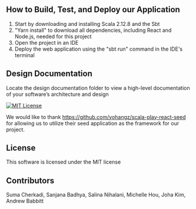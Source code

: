 ## How to Build, Test, and Deploy our Application

1. Start by downloading and installing Scala 2.12.8 and the Sbt 
2. "Yarn install" to download all dependencies, including React and Node.js, needed for this project
3. Open the project in an IDE 
3. Deploy the web application using the "sbt run" command in the IDE's terminal 

## Design Documentation

Locate the design documentation folder to view a high-level documentation of your software’s architecture and design

[![MIT License][license-badge]][LICENSE]

We would like to thank https://github.com/yohangz/scala-play-react-seed for allowing us to utilize their seed application as the framework for our project.

## License

This software is licensed under the MIT license

[license-badge]: http://img.shields.io/badge/license-MIT-blue.svg?style=flat
[license]: https://github.com/yohangz/java-play-react-seed/blob/master/README.md

[yohan-profile]: https://github.com/yohangz
[lahiru-profile]: https://github.com/lahiruz
[gayan-profile]: https://github.com/Arty26

## Contributors 

Suma Cherkadi, Sanjana Badhya, Salina Nihalani, Michelle Hou, Joha Kim, Andrew Babbitt
